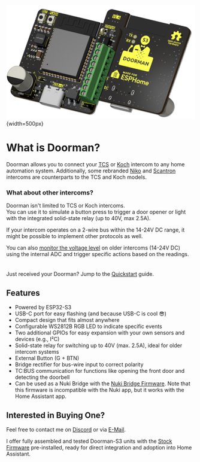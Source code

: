 ![PCB front and back](./images/title_dark.png){width=500px}

# What is Doorman?

Doorman allows you to connect your [TCS](https://www.tcsag.de/) or [Koch](https://www.kochag.ch/) intercom to any home automation system. Additionally, some rebranded [Niko](https://www.niko.eu/) and [Scantron](https://scantron.dk/) intercoms are counterparts to the TCS and Koch models.

### What about other intercoms?
Doorman isn't limited to TCS or Koch intercoms.\
You can use it to simulate a button press to trigger a door opener or light with the integrated solid-state relay (up to 40V, max 2.5A).

If your intercom operates on a 2-wire bus within the 14-24V DC range, it might be possible to implement other protocols as well.

You can also [monitor the voltage level](firmware/stock-firmware#advanced-examples) on older intercoms (14-24V DC) using the internal ADC and trigger specific actions based on the readings.

<div class="tip custom-block" style="padding-top: 8px">

Just received your Doorman? Jump to the [Quickstart](getting-started) guide.

</div>

## Features

- Powered by ESP32-S3
- USB-C port for easy flashing (and because USB-C is cool 😎)
- Compact design that fits almost anywhere
- Configurable WS2812B RGB LED to indicate specific events
- Two additional GPIOs for easy expansion with your own sensors and devices (e.g., I²C)
- Solid-state relay for switching up to 40V (max. 2.5A), ideal for older intercom systems
- External Button (G + BTN)
- Bridge rectifier for bus-wire input to correct polarity
- TC:BUS communication for functions like opening the front door and detecting the doorbell
- Can be used as a Nuki Bridge with the [Nuki Bridge Firmware](firmware/nuki-bridge-firmware). Note that this firmware is incompatible with the Nuki app, but it works with the Home Assistant app.

## Interested in Buying One?

Feel free to contact me on [Discord](https://discord.gg/t2d34dvmBf) or via [E-Mail](mailto:flo@azon.ai?subject=Doorman).

I offer fully assembled and tested Doorman-S3 units with the [Stock Firmware](firmware/stock-firmware) pre-installed, ready for direct integration and adoption into Home Assistant.